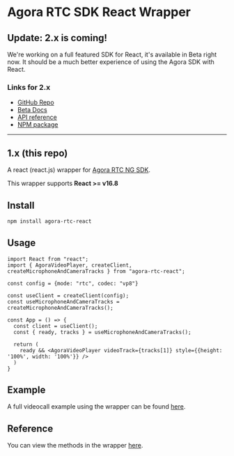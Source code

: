 # Agora RTC SDK React Wrapper

## Update: 2.x is coming!
We're working on a full featured SDK for React, it's available in Beta right now. It should be a much better experience of using the Agora SDK with React.

### Links for 2.x
- [GitHub Repo](https://github.com/AgoraIO-Extensions/agora-rtc-react/)
- [Beta Docs](https://docs-beta.agora.io/en/video-calling/get-started/get-started-sdk?platform=react-js)
- [API reference](https://api-ref.agora.io/en/video-sdk/reactjs/2.x/index.html)
- [NPM package](https://www.npmjs.com/package/agora-rtc-react/v/2.0.0-beta.0)

---
## 1.x (this repo)
A react (react.js) wrapper for [Agora RTC NG SDK](https://www.npmjs.com/package/agora-rtc-sdk-ng).

This wrapper supports **React >= v16.8**

## Install
```bash
npm install agora-rtc-react
```

## Usage
```tsx
import React from "react";
import { AgoraVideoPlayer, createClient, createMicrophoneAndCameraTracks } from "agora-rtc-react";

const config = {mode: "rtc", codec: "vp8"}

const useClient = createClient(config);
const useMicrophoneAndCameraTracks = createMicrophoneAndCameraTracks();

const App = () => {
  const client = useClient();
  const { ready, tracks } = useMicrophoneAndCameraTracks();

  return (
    ready && <AgoraVideoPlayer videoTrack={tracks[1]} style={{height: '100%', width: '100%'}} />
  )
}

``` 

## Example
A full videocall example using the wrapper can be found [here](https://github.com/AgoraIO-Community/agora-rtc-react/wiki/Example).

## Reference 
You can view the methods in the wrapper [here](https://agoraio-community.github.io/Agora-RTC-React).

